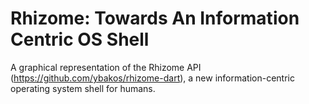 # Rhizome: Towards An Information Centric OS Shell
A graphical representation of the Rhizome API (https://github.com/ybakos/rhizome-dart), a new information-centric operating system shell for humans.
